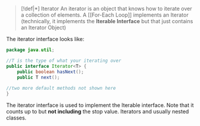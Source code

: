 
>[!def|*] Iterator
>An iterator is an object that knows how to iterate over a collection of elements. A [[For-Each Loop]] implements an Iterator (technically, it implements the **Iterable Interface** but that just contains an Iterator Object)

The iterator interface looks like:
```Java
package java.util;

//T is the type of what your iterating over
public interface Iterator<T> {
	public boolean hasNext();
	public T next();
	
//two more default methods not shown here
}
```

The iterator interface is used to implement the Iterable interface. Note that it counts up to but **not including** the stop value. Iterators and usually nested classes. 